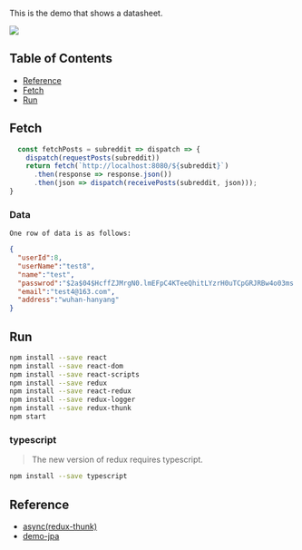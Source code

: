 This is the demo that shows a datasheet.

<img src="https://images2018.cnblogs.com/blog/359743/201806/359743-20180619222509796-2072292283.png" />

## Table of Contents

- [Reference](#reference)
- [Fetch](#fetch)
- [Run](#run)

## Fetch
```js
  const fetchPosts = subreddit => dispatch => {
    dispatch(requestPosts(subreddit))
    return fetch(`http://localhost:8080/${subreddit}`)
      .then(response => response.json())
      .then(json => dispatch(receivePosts(subreddit, json)));
}
```

### Data
    One row of data is as follows:
```json
{
  "userId":8,
  "userName":"test8",
  "name":"test",
  "passwrod":"$2a$04$HcffZJMrgN0.lmEFpC4KTeeQhitLYzrH0uTCpGRJRBw4o03ms.qWa",
  "email":"test4@163.com",
  "address":"wuhan-hanyang"
}
```

## Run

```bash
npm install --save react
npm install --save react-dom
npm install --save react-scripts
npm install --save redux
npm install --save react-redux
npm install --save redux-logger
npm install --save redux-thunk
npm start
```

### typescript
> The new version of redux requires typescript.
```bash
npm install --save typescript
```


## Reference
* [async(redux-thunk)](https://github.com/reduxjs/redux/tree/master/examples/async)
* [demo-jpa](https://github.com/xiaobin80/demo-jpa-spring-boot2-mysql)